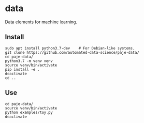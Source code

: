 # data
Data elements for machine learning.

Install
-------

    sudo apt install python3.7-dev    # For Debian-like systems.
    git clone https://github.com/automated-data-science/paje-data/
    cd paje-data/
    python3.7 -m venv venv
    source venv/bin/activate
    pip install -e .
    deactivate
    cd ..

Use
---

    cd paje-data/
    source venv/bin/activate
    python examples/toy.py
    deactivate 


    
